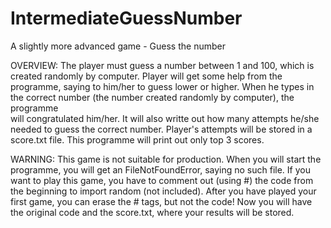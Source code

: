 # IntermediateGuessNumber
A slightly more advanced game - Guess the number

OVERVIEW:
The player must guess a number between 1 and 100, which is created randomly by computer. Player will get some help from the programme, 
saying to him/her to guess lower or higher. When he types in the correct number (the number created randomly by computer), the programme  
will congratulated him/her. It will also writte out how many attempts he/she needed to guess the correct number. Player's attempts will 
be stored in a score.txt file. This programme will print out only top 3 scores. 

WARNING:
This game is not suitable for production. When you will start the programme, you will get an FileNotFoundError, saying no such file.
If you want to play this game, you have to comment out (using #) the code from the beginning to import random (not included).
After you have played your first game, you can erase the # tags, but not the code! Now you will have the original code and the score.txt,
where your results will be stored.
